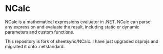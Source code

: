 # NCalc
NCalc is a mathematical expressions evaluator in .NET. NCalc can parse any expression and evaluate the result, including static or dynamic parameters and custom functions.

This repository is fork of sheetsync/NCalc. I have just upgraded csprojs and migrated it onto .netstandard.
